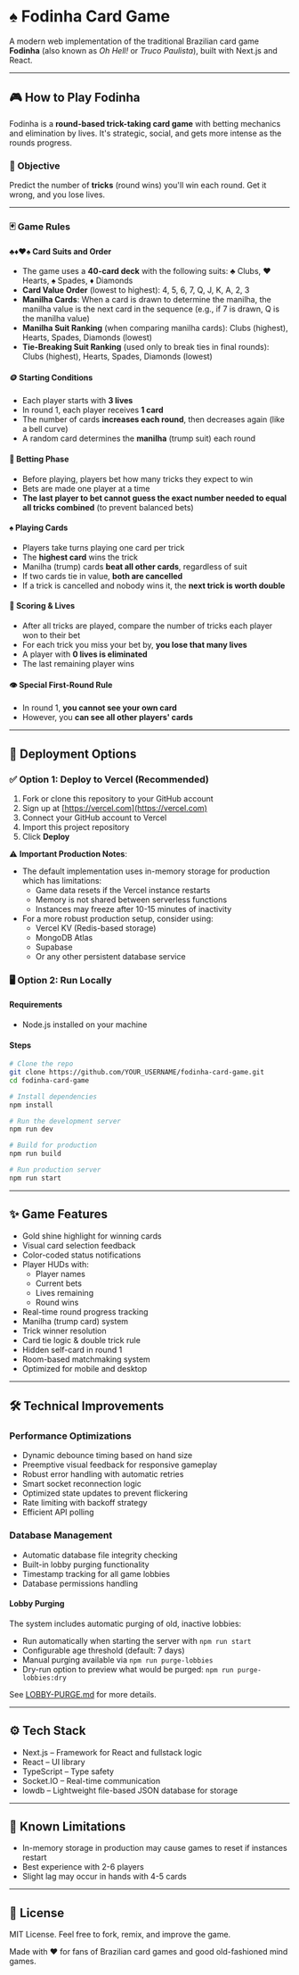 # ♠️ Fodinha Card Game

A modern web implementation of the traditional Brazilian card game **Fodinha** (also known as *Oh Hell!* or *Truco Paulista*), built with Next.js and React.

---

## 🎮 How to Play Fodinha

Fodinha is a **round-based trick-taking card game** with betting mechanics and elimination by lives. It's strategic, social, and gets more intense as the rounds progress.

### 🧠 Objective
Predict the number of **tricks** (round wins) you'll win each round. Get it wrong, and you lose lives.

---

### 🃏 Game Rules

#### ♣️♦️♥️♠️ Card Suits and Order
- The game uses a **40-card deck** with the following suits: ♣ Clubs, ♥ Hearts, ♠ Spades, ♦ Diamonds
- **Card Value Order** (lowest to highest): 4, 5, 6, 7, Q, J, K, A, 2, 3
- **Manilha Cards**: When a card is drawn to determine the manilha, the manilha value is the next card in the sequence (e.g., if 7 is drawn, Q is the manilha value)
- **Manilha Suit Ranking** (when comparing manilha cards): Clubs (highest), Hearts, Spades, Diamonds (lowest)
- **Tie-Breaking Suit Ranking** (used only to break ties in final rounds): Clubs (highest), Hearts, Spades, Diamonds (lowest)

#### 🪙 Starting Conditions
- Each player starts with **3 lives**
- In round 1, each player receives **1 card**
- The number of cards **increases each round**, then decreases again (like a bell curve)
- A random card determines the **manilha** (trump suit) each round

#### 🔮 Betting Phase
- Before playing, players bet how many tricks they expect to win
- Bets are made one player at a time
- **The last player to bet cannot guess the exact number needed to equal all tricks combined** (to prevent balanced bets)

#### ♠️ Playing Cards
- Players take turns playing one card per trick
- The **highest card** wins the trick
- Manilha (trump) cards **beat all other cards**, regardless of suit
- If two cards tie in value, **both are cancelled**
- If a trick is cancelled and nobody wins it, the **next trick is worth double**

#### 🎯 Scoring & Lives
- After all tricks are played, compare the number of tricks each player won to their bet
- For each trick you miss your bet by, **you lose that many lives**
- A player with **0 lives is eliminated**
- The last remaining player wins

#### 👁️ Special First-Round Rule
- In round 1, **you cannot see your own card**
- However, you **can see all other players' cards**

---

## 🚀 Deployment Options

### ✅ Option 1: Deploy to Vercel (Recommended)

1. Fork or clone this repository to your GitHub account
2. Sign up at [https://vercel.com](https://vercel.com)
3. Connect your GitHub account to Vercel
4. Import this project repository
5. Click **Deploy**

⚠️ **Important Production Notes**: 
- The default implementation uses in-memory storage for production which has limitations:
  - Game data resets if the Vercel instance restarts
  - Memory is not shared between serverless functions
  - Instances may freeze after 10-15 minutes of inactivity
- For a more robust production setup, consider using:
  - Vercel KV (Redis-based storage)
  - MongoDB Atlas
  - Supabase
  - Or any other persistent database service

### 🖥️ Option 2: Run Locally

#### Requirements
- Node.js installed on your machine
  
#### Steps

```bash
# Clone the repo
git clone https://github.com/YOUR_USERNAME/fodinha-card-game.git
cd fodinha-card-game

# Install dependencies
npm install

# Run the development server
npm run dev

# Build for production
npm run build

# Run production server
npm run start
```

---

## ✨ Game Features
- Gold shine highlight for winning cards
- Visual card selection feedback
- Color-coded status notifications
- Player HUDs with:
  - Player names
  - Current bets
  - Lives remaining
  - Round wins
- Real-time round progress tracking
- Manilha (trump card) system
- Trick winner resolution
- Card tie logic & double trick rule
- Hidden self-card in round 1
- Room-based matchmaking system
- Optimized for mobile and desktop

---

## 🛠️ Technical Improvements

### Performance Optimizations
- Dynamic debounce timing based on hand size
- Preemptive visual feedback for responsive gameplay
- Robust error handling with automatic retries
- Smart socket reconnection logic
- Optimized state updates to prevent flickering
- Rate limiting with backoff strategy
- Efficient API polling

### Database Management
- Automatic database file integrity checking
- Built-in lobby purging functionality
- Timestamp tracking for all game lobbies
- Database permissions handling

#### Lobby Purging
The system includes automatic purging of old, inactive lobbies:
- Run automatically when starting the server with `npm run start`
- Configurable age threshold (default: 7 days)
- Manual purging available via `npm run purge-lobbies`
- Dry-run option to preview what would be purged: `npm run purge-lobbies:dry`

See [LOBBY-PURGE.md](LOBBY-PURGE.md) for more details.

---

## ⚙️ Tech Stack
- Next.js – Framework for React and fullstack logic
- React – UI library
- TypeScript – Type safety
- Socket.IO – Real-time communication
- lowdb – Lightweight file-based JSON database for storage

---

## 🧪 Known Limitations
- In-memory storage in production may cause games to reset if instances restart
- Best experience with 2-6 players
- Slight lag may occur in hands with 4-5 cards

---

## 📄 License

MIT License. Feel free to fork, remix, and improve the game.

Made with ❤️ for fans of Brazilian card games and good old-fashioned mind games.
